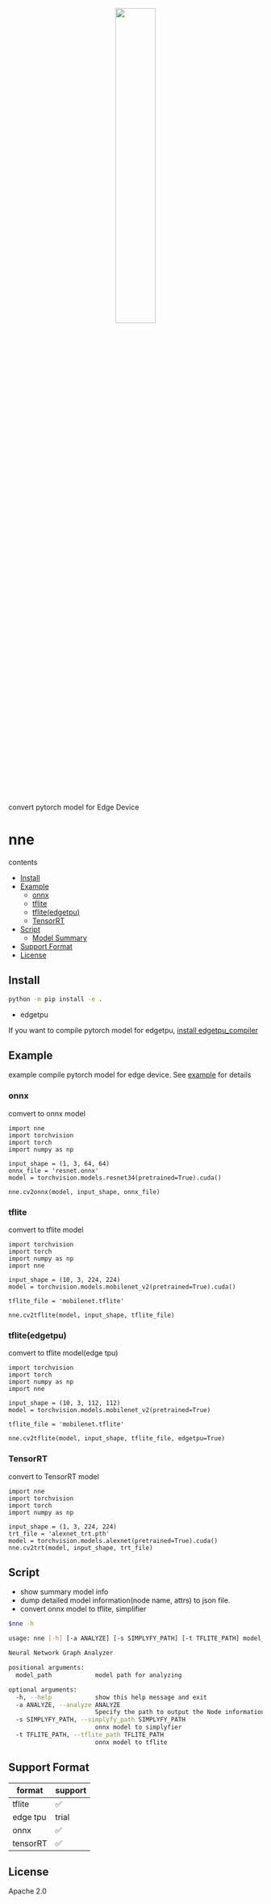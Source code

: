 <p align="center"><img width="40%" src="docs/logo.png" /></p>

convert pytorch model for Edge Device

# nne
contents

- [Install](#install)
- [Example](#Example)
  - [onnx](#onnx)
  - [tflite](#tflite)
  - [tflite(edgetpu)](#tflite-edgetpu)
  - [TensorRT](#tensorrt)
- [Script](#Script)
  - [Model Summary](#Model-Summary)
- [Support Format](#Support-Format)
- [License](#License)

## Install

```bash
python -m pip install -e .
```

* edgetpu

If you want to compile pytorch model for edgetpu, [install edgetpu_compiler](https://coral.ai/docs/edgetpu/compiler/)

## Example

example compile pytorch model for edge device. See [example](https://github.com/kuroko1t/nne/tree/master/examples) for details

### onnx

comvert to onnx model

```python3
import nne
import torchvision
import torch
import numpy as np

input_shape = (1, 3, 64, 64)
onnx_file = 'resnet.onnx'
model = torchvision.models.resnet34(pretrained=True).cuda()

nne.cv2onnx(model, input_shape, onnx_file)
```

### tflite

comvert to tflite model

```python3
import torchvision
import torch
import numpy as np
import nne

input_shape = (10, 3, 224, 224)
model = torchvision.models.mobilenet_v2(pretrained=True).cuda()

tflite_file = 'mobilenet.tflite'

nne.cv2tflite(model, input_shape, tflite_file)
```

### tflite(edgetpu)

comvert to tflite model(edge tpu)

```python3
import torchvision
import torch
import numpy as np
import nne

input_shape = (10, 3, 112, 112)
model = torchvision.models.mobilenet_v2(pretrained=True)

tflite_file = 'mobilenet.tflite'

nne.cv2tflite(model, input_shape, tflite_file, edgetpu=True)
```

### TensorRT

convert to TensorRT model

```python3
import nne
import torchvision
import torch
import numpy as np

input_shape = (1, 3, 224, 224)
trt_file = 'alexnet_trt.pth'
model = torchvision.models.alexnet(pretrained=True).cuda()
nne.cv2trt(model, input_shape, trt_file)
```

## Script

* show summary model info
* dump detailed model information(node name, attrs) to json file.
* convert onnx model to tflite, simplifier

```bash
$nne -h

usage: nne [-h] [-a ANALYZE] [-s SIMPLYFY_PATH] [-t TFLITE_PATH] model_path

Neural Network Graph Analyzer

positional arguments:
  model_path            model path for analyzing

optional arguments:
  -h, --help            show this help message and exit
  -a ANALYZE, --analyze ANALYZE
                        Specify the path to output the Node information of the model in json format.
  -s SIMPLYFY_PATH, --simplyfy_path SIMPLYFY_PATH
                        onnx model to simplyfier
  -t TFLITE_PATH, --tflite_path TFLITE_PATH
                        onnx model to tflite
```

## Support Format

|format  | support  |
|---|---|
| tflite  | :white_check_mark: |
| edge tpu  | trial  |
| onnx| :white_check_mark: |
| tensorRT| :white_check_mark: |

## License
Apache 2.0
